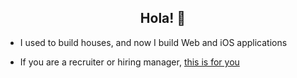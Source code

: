 <div align="center">
  <h2> Hola! 👋 </h2>
</div>



- I used to build houses, and now I build Web and iOS applications

- If you are a recruiter or hiring manager, [this is for you](https://github.com/mafebracho/dear-hiring-manager)
